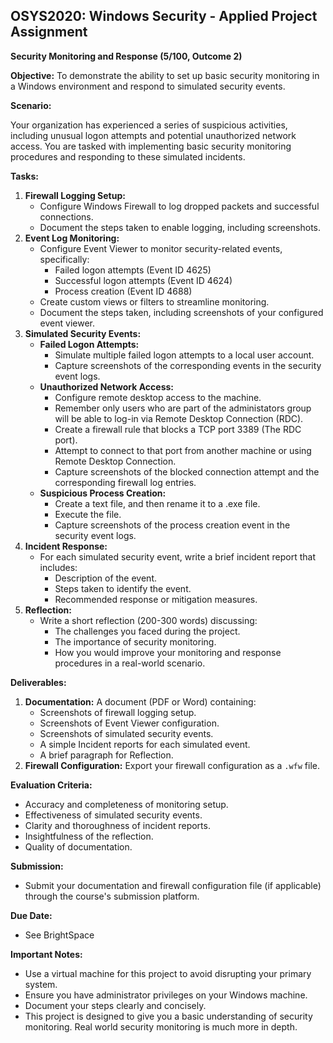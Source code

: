 ## OSYS2020: Windows Security - Applied Project Assignment

**Security Monitoring and Response (5/100, Outcome 2)**

**Objective:** To demonstrate the ability to set up basic security monitoring in a Windows environment and respond to simulated security events.

**Scenario:**

Your organization has experienced a series of suspicious activities, including unusual logon attempts and potential unauthorized network access. You are tasked with implementing basic security monitoring procedures and responding to these simulated incidents.

**Tasks:**

1.  **Firewall Logging Setup:**
    * Configure Windows Firewall to log dropped packets and successful connections.
    * Document the steps taken to enable logging, including screenshots.
2.  **Event Log Monitoring:**
    * Configure Event Viewer to monitor security-related events, specifically:
        * Failed logon attempts (Event ID 4625)
        * Successful logon attempts (Event ID 4624)
        * Process creation (Event ID 4688)
    * Create custom views or filters to streamline monitoring.
    * Document the steps taken, including screenshots of your configured event viewer.
3.  **Simulated Security Events:**
    * **Failed Logon Attempts:**
        * Simulate multiple failed logon attempts to a local user account.
        * Capture screenshots of the corresponding events in the security event logs.
    * **Unauthorized Network Access:**
        * Configure remote desktop access to the machine.
        * Remember only users who are part of the administators group will be able to log-in via Remote Desktop Connection (RDC).
        * Create a firewall rule that blocks a TCP port 3389 (The RDC port).
        * Attempt to connect to that port from another machine or using Remote Desktop Connection.
        * Capture screenshots of the blocked connection attempt and the corresponding firewall log entries.
    * **Suspicious Process Creation:**
        * Create a text file, and then rename it to a .exe file.
        * Execute the file.
        * Capture screenshots of the process creation event in the security event logs.
4.  **Incident Response:**
    * For each simulated security event, write a brief incident report that includes:
        * Description of the event.
        * Steps taken to identify the event.
        * Recommended response or mitigation measures.
5.  **Reflection:**
    * Write a short reflection (200-300 words) discussing:
        * The challenges you faced during the project.
        * The importance of security monitoring.
        * How you would improve your monitoring and response procedures in a real-world scenario.

**Deliverables:**

1.  **Documentation:** A document (PDF or Word) containing:
    * Screenshots of firewall logging setup.
    * Screenshots of Event Viewer configuration.
    * Screenshots of simulated security events.
    * A simple Incident reports for each simulated event.
    * A brief paragraph for Reflection.  
2.  **Firewall Configuration:** Export your firewall configuration as a `.wfw` file.

**Evaluation Criteria:**

* Accuracy and completeness of monitoring setup.
* Effectiveness of simulated security events.
* Clarity and thoroughness of incident reports.
* Insightfulness of the reflection.
* Quality of documentation.

**Submission:**

* Submit your documentation and firewall configuration file (if applicable) through the course's submission platform.

**Due Date:**

* See BrightSpace

**Important Notes:**

* Use a virtual machine for this project to avoid disrupting your primary system.
* Ensure you have administrator privileges on your Windows machine.
* Document your steps clearly and concisely.
* This project is designed to give you a basic understanding of security monitoring. Real world security monitoring is much more in depth.

